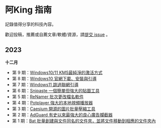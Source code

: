 # 阿King 指南

記錄值得分享的科技內容。

歡迎投稿，推薦或自薦文章/軟體/資源，請[提交 issue](https://github.com/lokingyuen/AwesomeGuide/issues) 。

## 2023

**十二月**

- 第 9 期：[Windows10/11 KMS最純淨的激活方式](docs/issue-9.md)
- 第 8 期：[Windows10 官網下載、安裝與引導](docs/issue-8.md)
- 第 7 期：[Windows11 跳過聯網引導](docs/issue-7.md)
- 第 6 期：[Snipaste 一個簡單但強大的貼圖工具](docs/issue-6.md)
- 第 5 期：[ReNamer 批次更改檔名軟件](docs/issue-5.md)
- 第 4 期：[Potplayer 強大的本地視頻播放器](docs/issue-4.md)
- 第 3 期：[Caesium 開源的圖片批量壓縮工具](docs/issue-3.md)
- 第 2 期：[AdGuard 有史以來最強大的良心廣告攔截器](docs/issue-2.md)
- 第 1 期：[Bat 批量創建與文件同名的文件夾，並將文件移動到相應的文件夾內](docs/issue-1.md)